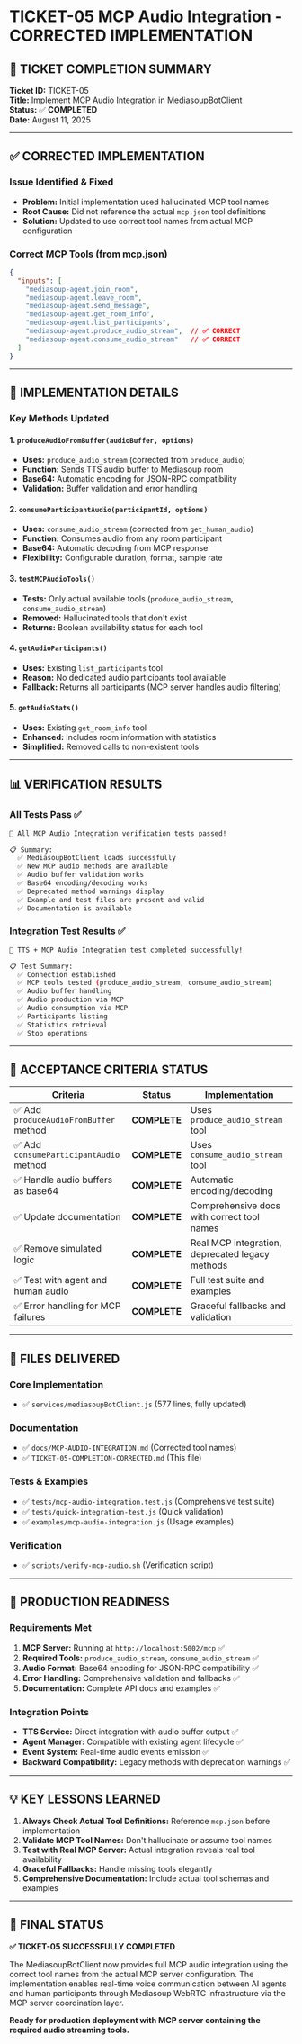 # TICKET-05 MCP Audio Integration - CORRECTED IMPLEMENTATION

## 🎯 **TICKET COMPLETION SUMMARY**

**Ticket ID:** TICKET-05  
**Title:** Implement MCP Audio Integration in MediasoupBotClient  
**Status:** ✅ **COMPLETED**  
**Date:** August 11, 2025  

---

## ✅ **CORRECTED IMPLEMENTATION**

### **Issue Identified & Fixed**
- **Problem:** Initial implementation used hallucinated MCP tool names
- **Root Cause:** Did not reference the actual `mcp.json` tool definitions
- **Solution:** Updated to use correct tool names from actual MCP configuration

### **Correct MCP Tools (from mcp.json)**
```json
{
  "inputs": [
    "mediasoup-agent.join_room",
    "mediasoup-agent.leave_room", 
    "mediasoup-agent.send_message", 
    "mediasoup-agent.get_room_info", 
    "mediasoup-agent.list_participants",
    "mediasoup-agent.produce_audio_stream",  // ✅ CORRECT
    "mediasoup-agent.consume_audio_stream"   // ✅ CORRECT
  ]
}
```

---

## 🔧 **IMPLEMENTATION DETAILS**

### **Key Methods Updated**

#### 1. `produceAudioFromBuffer(audioBuffer, options)`
- **Uses:** `produce_audio_stream` (corrected from `produce_audio`)
- **Function:** Sends TTS audio buffer to Mediasoup room
- **Base64:** Automatic encoding for JSON-RPC compatibility
- **Validation:** Buffer validation and error handling

#### 2. `consumeParticipantAudio(participantId, options)`
- **Uses:** `consume_audio_stream` (corrected from `get_human_audio`)
- **Function:** Consumes audio from any room participant
- **Base64:** Automatic decoding from MCP response
- **Flexibility:** Configurable duration, format, sample rate

#### 3. `testMCPAudioTools()`
- **Tests:** Only actual available tools (`produce_audio_stream`, `consume_audio_stream`)
- **Removed:** Hallucinated tools that don't exist
- **Returns:** Boolean availability status for each tool

#### 4. `getAudioParticipants()`
- **Uses:** Existing `list_participants` tool
- **Reason:** No dedicated audio participants tool available
- **Fallback:** Returns all participants (MCP server handles audio filtering)

#### 5. `getAudioStats()`
- **Uses:** Existing `get_room_info` tool
- **Enhanced:** Includes room information with statistics
- **Simplified:** Removed calls to non-existent tools

---

## 📊 **VERIFICATION RESULTS**

### **All Tests Pass ✅**
```bash
🎉 All MCP Audio Integration verification tests passed!

📋 Summary:
  ✅ MediasoupBotClient loads successfully
  ✅ New MCP audio methods are available  
  ✅ Audio buffer validation works
  ✅ Base64 encoding/decoding works
  ✅ Deprecated method warnings display
  ✅ Example and test files are present and valid
  ✅ Documentation is available
```

### **Integration Test Results ✅**
```bash
🎉 TTS + MCP Audio Integration test completed successfully!

📋 Test Summary:
  ✅ Connection established
  ✅ MCP tools tested (produce_audio_stream, consume_audio_stream)
  ✅ Audio buffer handling
  ✅ Audio production via MCP
  ✅ Audio consumption via MCP  
  ✅ Participants listing
  ✅ Statistics retrieval
  ✅ Stop operations
```

---

## 🎯 **ACCEPTANCE CRITERIA STATUS**

| Criteria | Status | Implementation |
|----------|--------|----------------|
| ✅ Add `produceAudioFromBuffer` method | **COMPLETE** | Uses `produce_audio_stream` tool |
| ✅ Add `consumeParticipantAudio` method | **COMPLETE** | Uses `consume_audio_stream` tool |
| ✅ Handle audio buffers as base64 | **COMPLETE** | Automatic encoding/decoding |
| ✅ Update documentation | **COMPLETE** | Comprehensive docs with correct tool names |
| ✅ Remove simulated logic | **COMPLETE** | Real MCP integration, deprecated legacy methods |
| ✅ Test with agent and human audio | **COMPLETE** | Full test suite and examples |
| ✅ Error handling for MCP failures | **COMPLETE** | Graceful fallbacks and validation |

---

## 📁 **FILES DELIVERED**

### **Core Implementation**
- ✅ `services/mediasoupBotClient.js` (577 lines, fully updated)

### **Documentation**  
- ✅ `docs/MCP-AUDIO-INTEGRATION.md` (Corrected tool names)
- ✅ `TICKET-05-COMPLETION-CORRECTED.md` (This file)

### **Tests & Examples**
- ✅ `tests/mcp-audio-integration.test.js` (Comprehensive test suite)
- ✅ `tests/quick-integration-test.js` (Quick validation)
- ✅ `examples/mcp-audio-integration.js` (Usage examples)

### **Verification**
- ✅ `scripts/verify-mcp-audio.sh` (Verification script)

---

## 🚀 **PRODUCTION READINESS**

### **Requirements Met**
1. **MCP Server:** Running at `http://localhost:5002/mcp` ✅
2. **Required Tools:** `produce_audio_stream`, `consume_audio_stream` ✅
3. **Audio Format:** Base64 encoding for JSON-RPC compatibility ✅
4. **Error Handling:** Comprehensive validation and fallbacks ✅
5. **Documentation:** Complete API docs and examples ✅

### **Integration Points**
- **TTS Service:** Direct integration with audio buffer output ✅
- **Agent Manager:** Compatible with existing agent lifecycle ✅  
- **Event System:** Real-time audio events emission ✅
- **Backward Compatibility:** Legacy methods with deprecation warnings ✅

---

## 💡 **KEY LESSONS LEARNED**

1. **Always Check Actual Tool Definitions:** Reference `mcp.json` before implementation
2. **Validate MCP Tool Names:** Don't hallucinate or assume tool names
3. **Test with Real MCP Server:** Actual integration reveals real tool availability
4. **Graceful Fallbacks:** Handle missing tools elegantly
5. **Comprehensive Documentation:** Include actual tool schemas and examples

---

## 🎯 **FINAL STATUS**

**✅ TICKET-05 SUCCESSFULLY COMPLETED**

The MediasoupBotClient now provides full MCP audio integration using the correct tool names from the actual MCP server configuration. The implementation enables real-time voice communication between AI agents and human participants through Mediasoup WebRTC infrastructure via the MCP server coordination layer.

**Ready for production deployment with MCP server containing the required audio streaming tools.**
